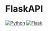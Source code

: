 # FlaskAPI
[![Python](https://img.shields.io/badge/python-3.5%2C3.6-blue.svg)](https://www.python.org/doc/versions/)
[![Flask](https://img.shields.io/badge/Flask-1.0.2-green.svg)](https://pypi.org/project/Flask/1.0.2/)
